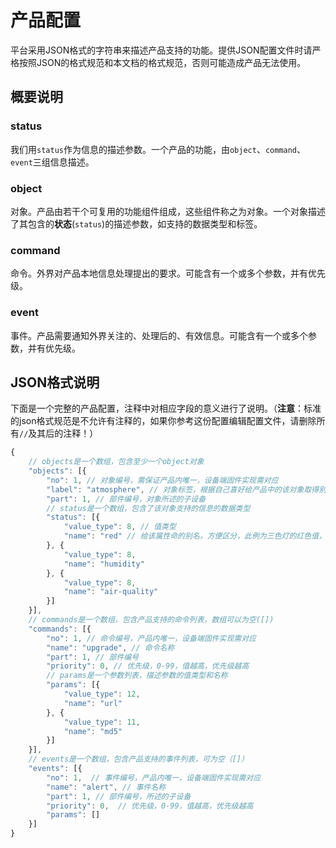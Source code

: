 # 产品配置
平台采用JSON格式的字符串来描述产品支持的功能。提供JSON配置文件时请严格按照JSON的格式规范和本文档的格式规范，否则可能造成产品无法使用。

## 概要说明
### status
我们用`status`作为信息的描述参数。一个产品的功能，由`object`、`command`、`event`三组信息描述。

### object
对象。产品由若干个可复用的功能组件组成，这些组件称之为对象。一个对象描述了其包含的**状态**(`status`)的描述参数，如支持的数据类型和标签。

### command
命令。外界对产品本地信息处理提出的要求。可能含有一个或多个参数，并有优先级。

### event
事件。产品需要通知外界关注的、处理后的、有效信息。可能含有一个或多个参数，并有优先级。

## JSON格式说明
下面是一个完整的产品配置，注释中对相应字段的意义进行了说明。（**注意**：标准的json格式规范是不允许有注释的，如果你参考这份配置编辑配置文件，请删除所有`//`及其后的注释！）

```javascript
{
	// objects是一个数组，包含至少一个object对象
	"objects": [{
		"no": 1, // 对象编号，需保证产品内唯一，设备端固件实现需对应
		"label": "atmosphere", // 对象标签，根据自己喜好给产品中的该对象取得别名
		"part": 1, // 部件编号，对象所述的子设备
		// status是一个数组，包含了该对象支持的信息的数据类型
		"status": [{
			"value_type": 8, // 值类型
			"name": "red" // 给该属性命的别名，方便区分，此例为三色灯的红色值，以下类似
		}, {
			"value_type": 8,
			"name": "humidity"
		}, {
			"value_type": 8,
			"name": "air-quality"
		}]
	}],
	// commands是一个数组，包含产品支持的命令列表，数组可以为空([])
	"commands": [{
		"no": 1, // 命令编号，产品内唯一，设备端固件实现需对应
		"name": "upgrade", // 命令名称
		"part": 1, // 部件编号
		"priority": 0, // 优先级，0-99，值越高，优先级越高
		// params是一个参数列表，描述参数的值类型和名称
		"params": [{
			"value_type": 12,
			"name": "url"
		}, {
			"value_type": 11,
			"name": "md5"
		}]
	}],
	// events是一个数组，包含产品支持的事件列表，可为空（[]）
	"events": [{
		"no": 1,  // 事件编号，产品内唯一，设备端固件实现需对应
		"name": "alert", // 事件名称
		"part": 1, // 部件编号，所述的子设备
		"priority": 0,  // 优先级，0-99，值越高，优先级越高
		"params": []
	}]
}
```